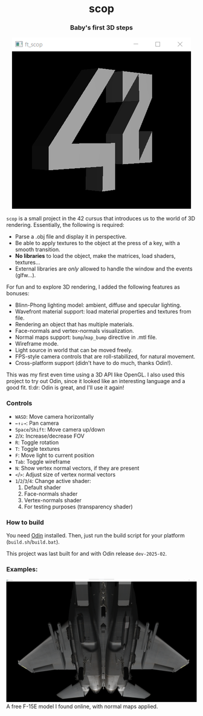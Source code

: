 <h1 align="center">scop</h1>

<h3 align="center">Baby's first 3D steps</h3>

<p align="center">
  <img src="resources/readme/preview.png" />
</p>

`scop` is a small project in the 42 cursus that introduces us to the world of 3D rendering. Essentially, the following is required:
- Parse a .obj file and display it in perspective.
- Be able to apply textures to the object at the press of a key, with a smooth transition.
- **No libraries** to load the object, make the matrices, load shaders, textures...
- External libraries are *only* allowed to handle the window and the events (glfw...).

For fun and to explore 3D rendering, I added the following features as bonuses:
- Blinn-Phong lighting model: ambient, diffuse and specular lighting.
- Wavefront material support: load material properties and textures from file.
- Rendering an object that has multiple materials.
- Face-normals and vertex-normals visualization.
- Normal maps support: `bump`/`map_bump` directive in .mtl file.
- Wireframe mode.
- Light source in world that can be moved freely.
- FPS-style camera controls that are roll-stabilized, for natural movement.
- Cross-platform support (didn't have to do much, thanks Odin!).

This was my first even time using a 3D API like OpenGL. I also used this project to try out Odin, since it looked like an interesting language and a good fit. tl:dr: Odin is great, and I'll use it again!

### Controls
- `WASD`: Move camera horizontally
- `←↑↓→`: Pan camera
- `Space`/`Shift`: Move camera up/down
- `Z`/`X`: Increase/decrease FOV
- `R`: Toggle rotation
- `T`: Toggle textures
- `F`: Move light to current position
- `Tab`: Toggle wireframe
- `N`: Show vertex normal vectors, if they are present
- `<`/`>`: Adjust size of vertex normal vectors
- `1`/`2`/`3`/`4`: Change active shader:
	1. Default shader
	2. Face-normals shader
	3. Vertex-normals shader
	4. For testing purposes (transparency shader)

### How to build
You need [Odin](https://odin-lang.org/) installed. Then, just run the build script for your platform (`build.sh`/`build.bat`).

This project was last built for and with Odin release `dev-2025-02`.

### Examples:
<img src="resources/readme/normal_map.png" />
A free F-15E model I found online, with normal maps applied.

